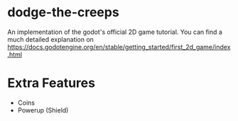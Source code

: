 # dodge-the-creeps

An implementation of the godot's official 2D game tutorial.
You can find a much detailed explanation on https://docs.godotengine.org/en/stable/getting_started/first_2d_game/index.html

# Extra Features
- Coins
- Powerup (Shield)
